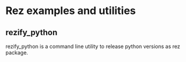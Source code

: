 # Rez examples and utilities

## rezify_python

rezify_python is a command line utility to release python versions as rez
package.

